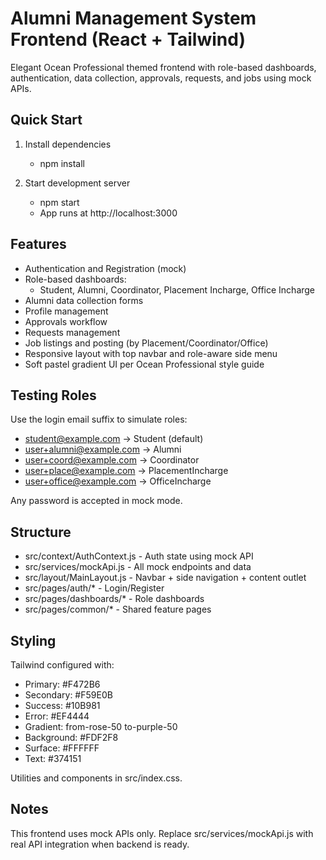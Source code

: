 # Alumni Management System Frontend (React + Tailwind)

Elegant Ocean Professional themed frontend with role-based dashboards, authentication, data collection, approvals, requests, and jobs using mock APIs.

## Quick Start

1. Install dependencies
   - npm install

2. Start development server
   - npm start
   - App runs at http://localhost:3000

## Features

- Authentication and Registration (mock)
- Role-based dashboards:
  - Student, Alumni, Coordinator, Placement Incharge, Office Incharge
- Alumni data collection forms
- Profile management
- Approvals workflow
- Requests management
- Job listings and posting (by Placement/Coordinator/Office)
- Responsive layout with top navbar and role-aware side menu
- Soft pastel gradient UI per Ocean Professional style guide

## Testing Roles

Use the login email suffix to simulate roles:
- student@example.com -> Student (default)
- user+alumni@example.com -> Alumni
- user+coord@example.com -> Coordinator
- user+place@example.com -> PlacementIncharge
- user+office@example.com -> OfficeIncharge

Any password is accepted in mock mode.

## Structure

- src/context/AuthContext.js - Auth state using mock API
- src/services/mockApi.js - All mock endpoints and data
- src/layout/MainLayout.js - Navbar + side navigation + content outlet
- src/pages/auth/* - Login/Register
- src/pages/dashboards/* - Role dashboards
- src/pages/common/* - Shared feature pages

## Styling

Tailwind configured with:
- Primary: #F472B6
- Secondary: #F59E0B
- Success: #10B981
- Error: #EF4444
- Gradient: from-rose-50 to-purple-50
- Background: #FDF2F8
- Surface: #FFFFFF
- Text: #374151

Utilities and components in src/index.css.

## Notes

This frontend uses mock APIs only. Replace src/services/mockApi.js with real API integration when backend is ready.
